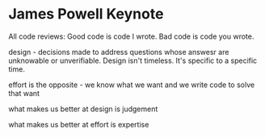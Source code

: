 # James Powell Keynote

All code reviews:
Good code is code I wrote.
Bad code is code you wrote.

design - decisions made to address questions whose answesr are unknowable or unverifiable. Design isn't timeless. It's specific to a specific time. 

effort is the opposite - we know what we want and we write code to solve that want

what makes us better at design is judgement

what makes us better at effort is expertise

